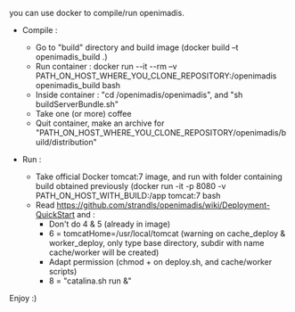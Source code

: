 you can use docker to compile/run openimadis.

* Compile :
  - Go to "build" directory and build image (docker build –t openimadis_build .)
  - Run container : docker run --it --rm –v PATH_ON_HOST_WHERE_YOU_CLONE_REPOSITORY:/openimadis openimadis_build bash
  - Inside container : "cd /openimadis/openimadis", and "sh buildServerBundle.sh"
  - Take one (or more) coffee
  - Quit container, make an archive for "PATH_ON_HOST_WHERE_YOU_CLONE_REPOSITORY/openimadis/build/distribution"

* Run :
  - Take official Docker tomcat:7 image, and run with folder containing build obtained previously (docker run -it -p 8080 -v PATH_ON_HOST_WITH_BUILD:/app tomcat:7 bash
  - Read https://github.com/strandls/openimadis/wiki/Deployment-QuickStart and :
    - Don't do 4 & 5 (already in image)
    - 6 = tomcatHome=/usr/local/tomcat (warning on cache_deploy & worker_deploy, only type base directory, subdir with name cache/worker will be created)
    - Adapt permission (chmod + on deploy.sh, and cache/worker scripts)
    - 8 = "catalina.sh run &"

Enjoy :)
